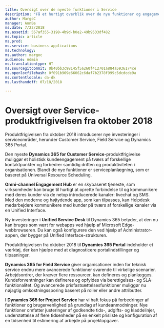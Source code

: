 ```yaml
---
title: Oversigt over de nyeste funktioner i Service
description: "Få et hurtigt overblik over de nye funktioner og engagementer i Service"
author: MargoC
manager: AnnBe
ms.date: 7/22/2018
ms.assetid: 557af355-3198-4b9d-b0e2-49b9533df482
ms.topic: article
ms.prod: 
ms.service: business-applications
ms.technology: 
ms.author: margoc
audience: Admin
ms.translationtype: HT
ms.sourcegitcommit: 0b40bb3c98145f5a260f412701a884a5936174ce
ms.openlocfilehash: 0f091b969e66062c6daf7b2378f999c5dcdcde9a
ms.contentlocale: da-dk
ms.lasthandoff: 07/18/2018

---
```

#  <a name="overview-of-the-service-october-18-release"></a>Oversigt over Service-produktfrigivelsen fra oktober 2018 



Produktfrigivelsen fra oktober 2018 introducerer nye investeringer i serviceområder, herunder Customer Service, Field Service og Dynamics 365 Portal.

Den nyeste **Dynamics 365 for Customer Service**-produktfrigivelse muliggør et holistisk kundeengagement på tværs af forskellige kontaktpunkter og forbedrer samtidig driften og produktiviteten i organisationen. Blandt de nye funktioner er serviceplanlægning, som er baseret på Universal Resource Scheduling.

**Omni-channel Engagement Hub** er en skybaseret tjeneste, som virksomheder kan bruge til hurtigt at oprette forbindelse til og kommunikere med deres kunder via de netop introducerede kanaler: livechat og SMS. Med den moderne og højtydende app, som kan tilpasses, kan Helpdesk medarbejdere kommunikere med kunder på tværs af forskellige kanaler via en Unified Interface. 

Ny investeringer i **Unified Service Desk** til Dynamics 365 betyder, at den nu kan bruges som vært for webapps ved hjælp af Microsoft Edge-webbrowseren. Du kan også konfigurere den ved hjælp af Administrator-appen, der bygger på Unified Interface-strukturen. 

Produktfrigivelsen fra oktober 2018 til **Dynamics 365 Portal** indeholder et værktøj, der kan hjælpe med at diagnosticere portalindstillinger og tilpasninger. 

**Dynamics 365 for Field Service** giver organisationer inden for teknisk service endnu mere avancerede funktioner svarende til virkelige scenarier. Arbejdsordrer, der kræver flere ressourcer, kan defineres og planlægges. Kundeforventninger kan defineres og opfyldes via berettigelses- og SLA-funktionalitet. Og avancerede prisfastsættelsesfunktioner muliggør nu nøjagtig omkostningssporing baseret på roller eller andre attributter.

I **Dynamics 365 for Project Service** har vi haft fokus på forbedringer af funktioner og brugervenlighed på grundlag af kundeanmodninger. Nye funktioner omfatter justeringer af godkendte tids-, udgifts- og kladdelinjer, understøttelse af flere tidsenheder på en enkelt prisliste og konfiguration af en tidsenhed til estimering af arbejde på projektopgaver.


